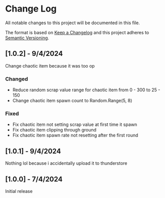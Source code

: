 ﻿# Change Log
All notable changes to this project will be documented in this file.
 
The format is based on [Keep a Changelog](http://keepachangelog.com/)
and this project adheres to [Semantic Versioning](http://semver.org/).
 
## [1.0.2] - 9/4/2024

Change chaotic item because it was too op

### Changed
  
- Reduce random scrap value range for chaotic item from 0 - 300 to 25 - 150
- Change chaotic item spawn count to Random.Range(5, 8)

### Fixed
- Fix chaotic item not setting scrap value at first time it spawn
- Fix chaotic item clipping through ground
- Fix chaotic item spawn rate not resetting after the first round

## [1.0.1] - 9/4/2024

Nothing lol because i accidentally upload it to thunderstore
 
## [1.0.0] - 7/4/2024
 
Initial release